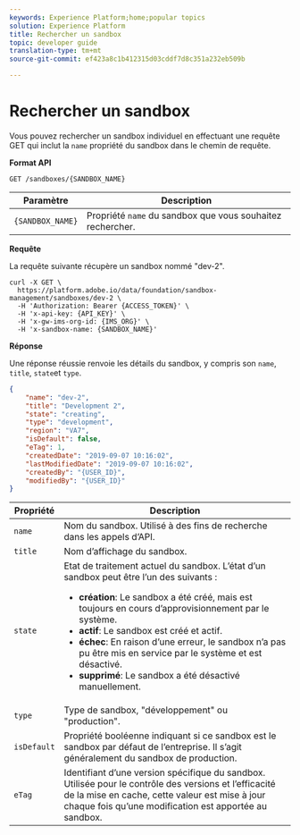 ```yaml
---
keywords: Experience Platform;home;popular topics
solution: Experience Platform
title: Rechercher un sandbox
topic: developer guide
translation-type: tm+mt
source-git-commit: ef423a8c1b412315d03cddf7d8c351a232eb509b

---
```



# Rechercher un sandbox

Vous pouvez rechercher un sandbox individuel en effectuant une requête GET qui inclut la `name` propriété du sandbox dans le chemin de requête.

**Format API**

```http
GET /sandboxes/{SANDBOX_NAME}
```

| Paramètre | Description |
| --- | --- |
| `{SANDBOX_NAME}` | Propriété `name` du sandbox que vous souhaitez rechercher. |

**Requête**

La requête suivante récupère un sandbox nommé &quot;dev-2&quot;.

```shell
curl -X GET \
  https://platform.adobe.io/data/foundation/sandbox-management/sandboxes/dev-2 \
  -H 'Authorization: Bearer {ACCESS_TOKEN}' \
  -H 'x-api-key: {API_KEY}' \
  -H 'x-gw-ims-org-id: {IMS_ORG}' \
  -H 'x-sandbox-name: {SANDBOX_NAME}'
```

**Réponse**

Une réponse réussie renvoie les détails du sandbox, y compris son `name`, `title`, `state`et `type`.

```json
{
    "name": "dev-2",
    "title": "Development 2",
    "state": "creating",
    "type": "development",
    "region": "VA7",
    "isDefault": false,
    "eTag": 1,
    "createdDate": "2019-09-07 10:16:02",
    "lastModifiedDate": "2019-09-07 10:16:02",
    "createdBy": "{USER_ID}",
    "modifiedBy": "{USER_ID}"
}
```

| Propriété | Description |
| --- | --- |
| `name` | Nom du sandbox. Utilisé à des fins de recherche dans les appels d’API. |
| `title` | Nom d’affichage du sandbox. |
| `state` | Etat de traitement actuel du sandbox. L’état d’un sandbox peut être l’un des suivants : <ul><li>**création**: Le sandbox a été créé, mais est toujours en cours d’approvisionnement par le système.</li><li>**actif**: Le sandbox est créé et actif.</li><li>**échec**: En raison d’une erreur, le sandbox n’a pas pu être mis en service par le système et est désactivé.</li><li>**supprimé**: Le sandbox a été désactivé manuellement.</li></ul> |
| `type` | Type de sandbox, &quot;développement&quot; ou &quot;production&quot;. |
| `isDefault` | Propriété booléenne indiquant si ce sandbox est le sandbox par défaut de l’entreprise. Il s’agit généralement du sandbox de production. |
| `eTag` | Identifiant d’une version spécifique du sandbox. Utilisée pour le contrôle des versions et l’efficacité de la mise en cache, cette valeur est mise à jour chaque fois qu’une modification est apportée au sandbox. |